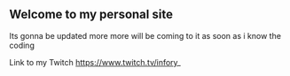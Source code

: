 ## Welcome to my personal site

Its gonna be updated more more will be coming to it as soon as i know the coding 

Link to my Twitch https://www.twitch.tv/infory_
